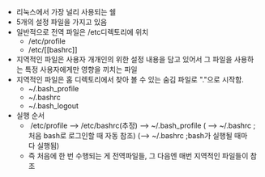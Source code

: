 - 리눅스에서 가장 널리 사용되는 쉘
- 5개의 설정 파일을 가지고 있음
- 일반적으로 전역 파일은 /etc디렉토리에 위치
	- /etc/profile
	- /etc/[[bashrc]]
- 지역적인 파일은 사용자 개개인의 위한 설정 내용을 담고 있어서 그 파일을 사용하는 특정 사용자에게만 영향을 끼치는 파일
- 지역적인 파일은 홈 디렉토리에서 찾아 볼 수 있는 숨김 파일로 "."으로 시작함.
	- ~/.bash_profile
	- ~/.bashrc
	- ~/.bash_logout
- 실행 순서
	-  /etc/profile --> /etc/bashrc(추정) --> ~/.bash_profile ( --> ~/.bashrc ;처음 bash로 로그인할 때 자동 참조) (--> ~/.bashrc ;bash가 실행될 때마다 실행됨) 
	- 즉 처음에 한 번 수행되는 게 전역파일들, 그 다음엔 매번 지역적인 파일들이 참조